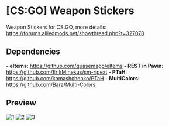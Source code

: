 # [CS:GO] Weapon Stickers
Weapon Stickers for CS:GO, more details: https://forums.alliedmods.net/showthread.php?t=327078

## Dependencies
**- eItems:** https://github.com/quasemago/eItems
**- REST in Pawn:** https://github.com/ErikMinekus/sm-ripext
**- PTaH:** https://github.com/komashchenko/PTaH
**- MultiColors:** https://github.com/Bara/Multi-Colors

## Preview
![1](/__git/imgs/1.jpg)
![2](/__git/imgs/2.png)
![3](/__git/imgs/3.png)
